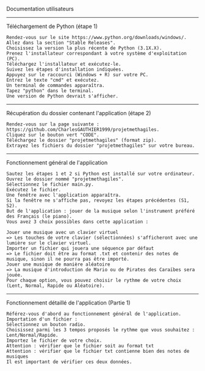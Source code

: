 Documentation utilisateurs
 
---------------------------------------------------------------------------
Téléchargement de Python (étape 1)
 
    Rendez-vous sur le site https://www.python.org/downloads/windows/.
    Allez dans la section "Stable Releases".
    Choisissez la version la plus récente de Python (3.1X.X).
    Prenez l'installateur correspondant à votre système d'exploitation (PC).
    Téléchargez l'installateur et exécutez-le.
    Suivez les étapes d'installation indiquées.
    Appuyez sur le raccourci (Windows + R) sur votre PC.
    Entrez le texte "cmd" et exécutez.
    Un terminal de commandes apparaîtra.
    Tapez "python" dans le terminal.
    Une version de Python devrait s'afficher.
 
---------------------------------------------------------------------------
Récupération du dossier contenant l'application (étape 2)
 
    Rendez-vous sur la page suivante : https://github.com/CharlesGAUTHIER1999/projetmethagiles.
    Cliquez sur le bouton vert "CODE".
    Téléchargez le dossier "projetmethagiles" (format zip).
    Extrayez les fichiers du dossier "projetmethagiles" sur votre bureau.
 
---------------------------------------------------------------------------
Fonctionnement général de l'application
 
    Sautez les étapes 1 et 2 si Python est installé sur votre ordinateur.
    Ouvrez le dossier nommé "projetmethagiles".
    Sélectionnez le fichier main.py.
    Exécutez le fichier.
    Une fenêtre avec l'application apparaîtra.
    Si la fenêtre ne s'affiche pas, revoyez les étapes précédentes (S1, S2).
    But de l'application : jouer de la musique selon l'instrument préféré des Français (le piano).
    Vous avez 3 choix possibles dans cette application :
   
    Jouer une musique avec un clavier virtuel
    => Les touches de votre clavier (sélectionnées) s'afficheront avec une lumière sur le clavier virtuel.
    Importer un fichier qui jouera une séquence par défaut
    => Le fichier doit être au format .txt et contenir des notes de musique, sinon il ne pourra pas être importé.
    Jouer une musique de manière aléatoire
    => La musique d'introduction de Mario ou de Pirates des Caraïbes sera jouée.
    Pour chaque option, vous pouvez choisir le rythme de votre choix (Lent, Normal, Rapide ou Aléatoire).
 
---------------------------------------------------------------------------
 
Fonctionnement détaillé de l'application (Partie 1)
 
    Référez-vous d'abord au fonctionnement général de l'application.
    Importation d'un fichier :
    Sélectionnez un bouton radio.
    Choisissez parmi les 3 tempos proposés le rythme que vous souhaitez : Lent/Normal/Rapide.
    Importez le fichier de votre choix.
    Attention : vérifier que le fichier soit au format txt
    Attention : vérifier que le fichier txt contienne bien des notes de musiques
    Il est important de vérifier ces deux données.